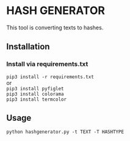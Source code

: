 # HASH GENERATOR

This tool is converting texts to hashes.

## Installation

### Install via requirements.txt

`pip3 install -r requirements.txt` <br />
or <br />
`pip3 install pyfiglet` <br />
`pip3 install colorama` <br />
`pip3 install termcolor`

## Usage

`python hashgenerator.py -t TEXT -T HASHTYPE`
